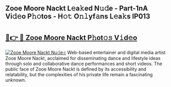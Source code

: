 ## Zooe Moore Nackt L𝚎a𝚔ed N𝚞𝚍e - Part-1nA Vi𝚍𝚎o P𝚑𝚘tos - H𝚘𝚝 O𝚗𝚕yf𝚊ns L𝚎a𝚔s lP013

# <h2><a href="http://kf57xn.oniu.top/?m=Zooe+Moore+Nackt">🔗👉 🔴 Zooe Moore Nackt P𝚑ot𝚘𝚜 V𝚒d𝚎o</a></h2>

[![Zooe Moore Nackt Nu𝚍e𝚜](https://i.imgur.com/0qMVB7G.gif)](http://kf57xn.oniu.top/?m=Zooe+Moore+Nackt)
Web-based entertainer and digital media artist Zooe Moore Nackt, acclaimed for disseminating dance and lifestyle ideas through solo and collaborative dance performances and short videos. The public face of Zooe Moore Nackt is defined by its accessibility and relatability, but the complexities of his private life remain a fascinating unknown.  
